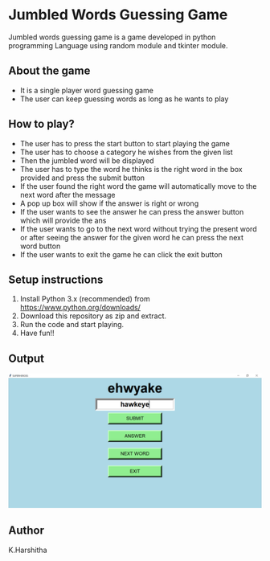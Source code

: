 # Jumbled Words Guessing Game 
Jumbled words guessing game is a game developed in python programming Language using random module and tkinter module.

## About the game
* It is a single player word guessing game
* The user can keep guessing words as long as he wants to play

## How to play? 
* The user has to press the start button to start playing the game
* The user has to choose a category he wishes from the given list
* Then the jumbled word will be displayed
* The user has to type the word he thinks is the right word in the box provided and press the submit button
* If the user found the right word  the game will automatically move to the next word after the message
* A pop up box will show if the answer is right or wrong
* If the user wants to see the answer he can press the answer button which will provide the ans
* If the user wants to go to the next word without trying  the present word or after seeing the answer for the given word he can press the next word button
* If the user wants to exit the game he can click the exit button 

## Setup instructions
1. Install Python 3.x (recommended) from https://www.python.org/downloads/
2. Download this repository as zip and extract.
3. Run the code and start playing.
4. Have fun!!


## Output
![GitHub Logo](Images/guessing.png)


## Author
K.Harshitha